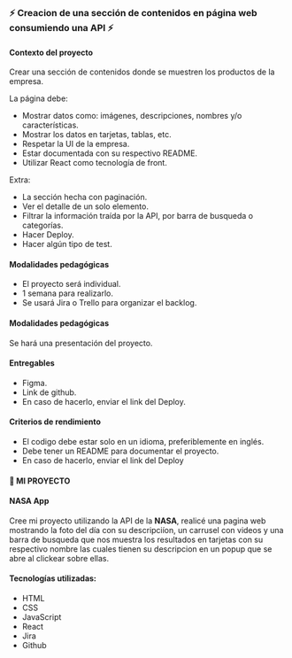 ### ⚡ Creacion de una sección de contenidos en página web consumiendo una API ⚡

#### Contexto del proyecto

Crear una sección de contenidos donde se muestren los productos de la empresa.

La página debe:
- Mostrar datos como: imágenes, descripciones, nombres y/o características.
- Mostrar los datos en tarjetas, tablas, etc.
- Respetar la UI de la empresa.
- Estar documentada con su respectivo README.
- Utilizar React como tecnología de front.

Extra:
- La sección hecha con paginación.
- Ver el detalle de un solo elemento.
- Filtrar la información traída por la API, por barra de busqueda o categorías.
- Hacer Deploy.
- Hacer algún tipo de test.

#### Modalidades pedagógicas
- El proyecto será individual.
- 1 semana para realizarlo.
- Se usará Jira o Trello para organizar el backlog.

#### Modalidades pedagógicas
Se hará una presentación del proyecto.

#### Entregables
- Figma.
- Link de github.
- En caso de hacerlo, enviar el link del Deploy.

#### Criterios de rendimiento
- El codigo debe estar solo en un idioma, preferiblemente en inglés.
- Debe tener un README para documentar el proyecto.
- En caso de hacerlo, enviar el link del Deploy


 #### 🦋  MI PROYECTO

#### NASA App

Cree mi proyecto utilizando la API de la **NASA**, realicé una pagina web mostrando la foto del día con su descripciíon, un carrusel con videos y una barra de busqueda que nos muestra los resultados en tarjetas con su respectivo nombre las cuales tienen su descripcion en un popup que se abre al clickear sobre ellas.

#### Tecnologías utilizadas:
- HTML
- CSS
- JavaScript
- React
- Jira
- Github

